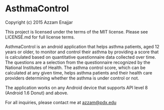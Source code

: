 # AsthmaControl

Copyright (c) 2015 Azzam Enajjar

This project is licensed under the terms of the MIT license. Please see LICENSE.md for full license terms.

AsthmaControl is an android application that helps asthma patients, aged 12 years or older, to monitor and control their asthma by providing a score that is calculated based on quantitative questionnaire data collected over time. The questions are a selection from the questionnaire recognized by the National Institutes of Health. The asthma control score,  which can be calculated at any given time, helps asthma patients and their health care providers determining whether the asthma is under control or not.

The application works on any Android device that supports API level 8 (Android 1.6 Donut) and above.

For all inquiries, please contact me at azzam@pdx.edu
